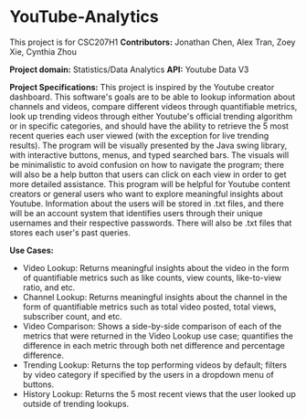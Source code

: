 # YouTube-Analytics

This project is for CSC207H1
**Contributors:** Jonathan Chen, Alex Tran, Zoey Xie, Cynthia Zhou

**Project domain:** Statistics/Data Analytics
**API:** Youtube Data V3

**Project Specifications:**
This project is inspired by the Youtube creator dashboard. This software's goals are to be able to lookup information about channels and videos, compare different videos through quantifiable metrics, look up trending videos through either Youtube's official trending algorithm or in specific categories, and should have the ability to retrieve the 5 most recent queries each user viewed (with the exception for live trending results). 
The program will be visually presented by the Java swing library, with interactive buttons, menus, and typed searched bars. The visuals will be minimalistic to avoid confusion on how to navigate the program; there will also be a help button that users can click on each view in order to get more detailed assistance. 
This program will be helpful for Youtube content creators or general users who want to explore meaningful insights about Youtube. 
Information about the users will be stored in .txt files, and there will be an account system that identifies users through their unique usernames and their respective passwords. There will also be .txt files that stores each user's past queries. 

**Use Cases:**
- Video Lookup:
  Returns meaningful insights about the video in the form of quantifiable metrics such as like counts, view counts, like-to-view ratio, and etc.
- Channel Lookup:
    Returns meaningful insights about the channel in the form of quantifiable metrics such as total video posted, total views, subscriber count, and etc.
- Video Comparison:
    Shows a side-by-side comparison of each of the metrics that were returned in the Video Lookup use case; quantifies the difference in each metric through both net difference and percentage difference.
- Trending Lookup:
    Returns the top performing videos by default; filters by video category if specified by the users in a dropdown menu of buttons. 
- History Lookup:
    Returns the 5 most recent views that the user looked up outside of trending lookups.
